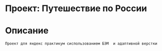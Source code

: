 # Проект: Путешествие по России

# Описание 
    Проект для яндекс практикум сиспользованием БЭМ  и адаптивной верстки

